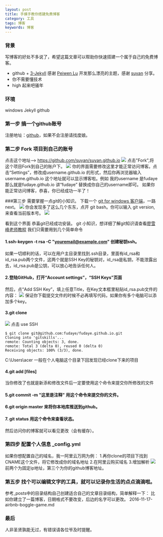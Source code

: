 ```yaml
---
layout: post
title: 手摸手教你搭建免费博客
category: 工具
tags: 博客
keywords: 博客
---
```


### 背景
  写博客的好处不多说了，希望这篇文章可以帮助你快速搭建一个属于自己的免费博客。
- github + [3-Jekyll](https://github.com/P233/3-Jekyll)  感谢 [Peiwen Lu](https://github.com/P233) 开发那么漂亮的主题，感谢 [suyan](https://github.com/suyan) 分享。
- 你不需要懂技术
- high 起来吧骚年

### 环境 
windows    Jekyll     github


### 第一步 搞一个github账号
注册地址：[github](https://github.com/)，如果不会注册请找度娘。
### 第二步 Fork 项目到自己的账号
点击这个地址--> https://github.com/suyan/suyan.github.io
![](http://upload-images.jianshu.io/upload_images/2021109-5d90e36d180949d3.png?imageMogr2/auto-orient/strip%7CimageView2/2/w/1240)
点击"Fork",将这个项目Fork到自己的账户下。
![](http://upload-images.jianshu.io/upload_images/2021109-e5fb490bf1289f05.png?imageMogr2/auto-orient/strip%7CimageView2/2/w/1240)
你的界面需要修改这里才能正常访问博客。点击“Settings”，修改成username.github.io 的形式，然后你再浏览器输入 username.github.io 这个地址就可以显示博客啦。例如 我的username 是fudaye 那么就是fudaye.github.io  讲“fudaye” 替换成你自己的username即可。
如果你能正常访问博客，恭喜，你已经成功一半了！

###第三步 需要掌握一点git的小知识。
下载一个 [git for windows 客户端](http://ooaeymn9o.bkt.clouddn.com/Git-2.8.1-64-bit.exe)，一路next。
![](http://upload-images.jianshu.io/upload_images/2021109-e7d0fc771387796c.png?imageMogr2/auto-orient/strip%7CimageView2/2/w/1240)
你会发现多了这么几个东东，点开 git bash。你可以输入  git version, 来查看当前版本号。
![](http://upload-images.jianshu.io/upload_images/2021109-e407f53bc2407fa3.png?imageMogr2/auto-orient/strip%7CimageView2/2/w/1240)

看到这个界面 恭喜git已经成功安装。
git 小知识，想详细了解git知识请查看[廖雪峰老师教程](http://www.liaoxuefeng.com/wiki/0013739516305929606dd18361248578c67b8067c8c017b000)
我们只需要用到几个简单命令
#### 1.ssh-keygen -t rsa -C "youremail@example.com" 创建秘钥ssh。
如果一切顺利的话，可以在用户主目录里找到.ssh目录，里面有id_rsa和id_rsa.pub两个文件，这两个就是SSH Key的秘钥对，id_rsa是私钥，不能泄露出去，id_rsa.pub是公钥，可以放心地告诉任何人。
#### 2.登陆GitHub，打开“Account settings”，“SSH Keys”页面
然后，点“Add SSH Key”，填上任意Title，在Key文本框里粘贴id_rsa.pub文件的内容：
![](http://upload-images.jianshu.io/upload_images/2021109-994a4dc5a1b3b240.png?imageMogr2/auto-orient/strip%7CimageView2/2/w/1240)
保证你下载提交文件的时候不必再填写代码，如果你有多个电脑可以添加多个key。
#### 3.git clone 
![](http://upload-images.jianshu.io/upload_images/2021109-a896cab9a434393a.png?imageMogr2/auto-orient/strip%7CimageView2/2/w/1240)
点击 use SSH 
```
$ git clone git@github.com:fudaye/fudaye.github.io.git
Cloning into 'gitskills'...
remote: Counting objects: 3, done.
remote: Total 3 (delta 0), reused 0 (delta 0)
Receiving objects: 100% (3/3), done.
```
C:\Users\acer 一般在个人电脑这个目录下回发现已经clone下来的项目
#### 4.git add [files]
当你修改了也就是新添和修改文件后一定要使用这个命令来提交你所修改的文件
#### 5.git commit -m "这里是注释" 用这个命令来提交你的文件。
#### 6.git origin master 来将你本地库推送到github。
#### 7. git status  用这个命令来查看状态。
然后访问你的博客就可以看见更改（会有缓存）。
### 第四步 配置个人信息 _config.yml
如果你想配置自己的域名，我一阿里云万网为例：
1.再你clone的项目下找到CNAME这个文件，将它修改成你的域名地址
2.在阿里云购买域名
3.增加解析
![](http://upload-images.jianshu.io/upload_images/2021109-509077ff4133d0ad.png?imageMogr2/auto-orient/strip%7CimageView2/2/w/1240)
前两个为固定ip地址，第三个为你的github博客地址。
### 第五步  找个可以编辑文字的工具，就可以记录你生活的点点滴滴啦。
参考_posts中的目录结构自己创建适合自己的文章目录结构，简单解释一下：
比如你建立了一篇博客，日期格式不要改变，后边的名字可以更改。
2016-11-17-airbnb-boggle-game.md

### 最后
人非圣贤孰能无过，有错误请各位爷及时提醒。


